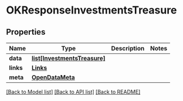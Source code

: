 # OKResponseInvestmentsTreasure

## Properties
Name | Type | Description | Notes
------------ | ------------- | ------------- | -------------
**data** | [**list[InvestmentsTreasure]**](InvestmentsTreasure.md) |  | 
**links** | [**Links**](Links.md) |  | 
**meta** | [**OpenDataMeta**](OpenDataMeta.md) |  | 

[[Back to Model list]](../README.md#documentation-for-models) [[Back to API list]](../README.md#documentation-for-api-endpoints) [[Back to README]](../README.md)

